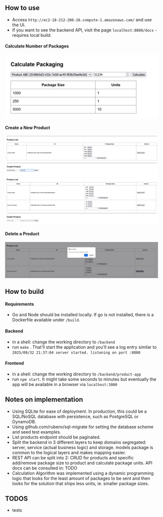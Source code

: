 ## How to use
- Access `http://ec2-18-212-206-26.compute-1.amazonaws.com/` and use the UI.
- If you want to see the backend API, visit the page `localhost:8080/docs` - requires local build. 

#### Calculate Number of Packages
![calculate packaging](docs/calculate_packaging.png "Calculate Packaging")

#### Create a New Product
![create product](docs/create_product_1.png "Create Product 1")
![create product 2](docs/create_product_2.png "Create Product 2")

#### Delete a Product
![delete product](docs/delete_product_1.png "Delete Product")

## How to build
#### Requirements
- Go and Node should be installed locally. If go is not installed, there is a Dockerfile available under `/build`.
#### Backend 
- in a shell: change the working directory to `/backend` 
- run `make` . That'll start the application and you'll see a log entry similar to `2025/09/32 21:37:04 server started. listening on port :8080` 
#### Frontend
- in a shell: change the working directory to `/backend/product-app`
- run `npm start`. It might take some seconds to minutes but eventually the app will be available in a browser via `localhost:3000`

## Notes on implementation
- Using SQLite for ease of deployment. In production, this could be a SQL/NoSQL database with persistence, such as PostgreSQL or DynamoDB.
- Using github.com/rubenv/sql-migrate for setting the database scheme and seed test examples.
- List products endpoint should be paginated.   
- Split the backend in 3 different layers to keep domains segregated: server, service (actual business logic) and storage. models package is common to the logical layers and makes mapping easier.
- REST API can be split into 2: CRUD for products and specific add/remove package size to product and calculate package units. API docs can be consulted in: TODO 
- Calculation Algorithm was implemented using a dynamic programming logic that looks for the least amount of packages to be sent and then looks for the solution that ships less units, ie. smaller package sizes. 

## TODOS 
- tests